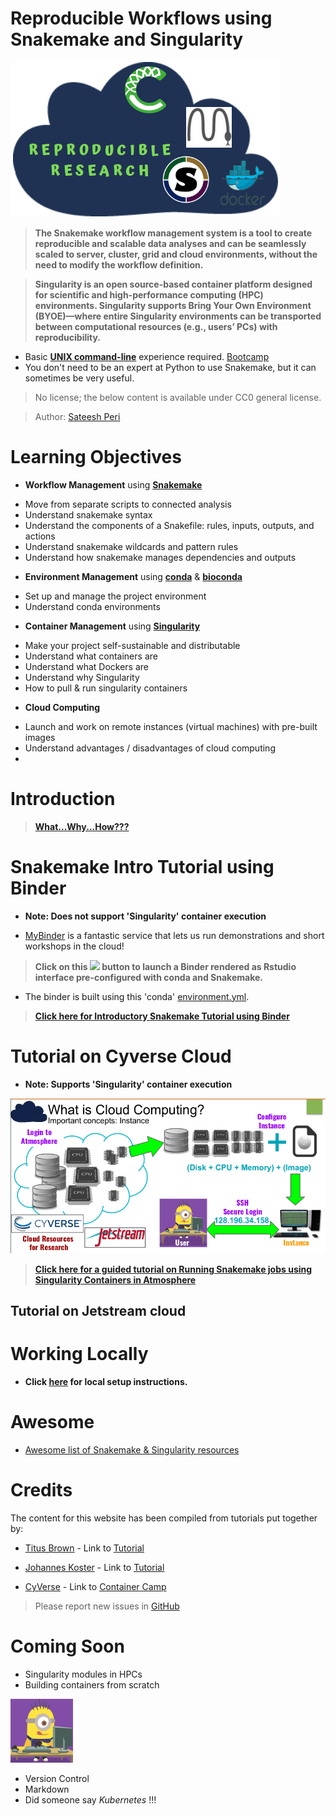 Reproducible Workflows using Snakemake and Singularity
===

 ![](/img/logos/rep_research_logo.png)
> **The Snakemake workflow management system is a tool to create reproducible and scalable data analyses and can be seamlessly scaled to server, cluster, grid and cloud environments, without the need to modify the workflow definition.**

> **Singularity is an open source-based container platform designed for scientific and high-performance computing (HPC) environments. Singularity supports Bring Your Own Environment (BYOE)—where entire Singularity environments can be transported between computational resources (e.g., users’ PCs) with reproducibility.**

+ Basic [**UNIX command-line**](http://linuxcommand.org/lc3_learning_the_shell.php) experience required. [Bootcamp](http://rik.smith-unna.com/command_line_bootcamp/?id=6oprpl4mlf4)
+ You don't need to be an expert at Python to use Snakemake, but it can sometimes be very useful.

> No license; the below content is available under CC0 general license.

> Author: [Sateesh Peri](https://twitter.com/perisateesh)

# Learning Objectives

-	**Workflow Management** using [**Snakemake**](https://snakemake.readthedocs.io/en/stable/)
 + Move from separate scripts to connected analysis
 + Understand snakemake syntax                                                   
 + Understand the components of a Snakefile: rules, inputs, outputs, and actions
 + Understand snakemake wildcards and pattern rules                              
 + Understand how snakemake manages dependencies and outputs


-	**Environment Management** using [**conda**](https://conda.io/en/latest/) & [**bioconda**](https://bioconda.github.io/)
 + Set up and manage the project environment        
 + Understand conda environments


- **Container Management** using [**Singularity**](https://www.sylabs.io/docs/)
 + Make your project self-sustainable and distributable
 + Understand what containers are                                                
 + Understand what Dockers are                                                   
 + Understand why Singularity                                                    
 + How to pull & run singularity containers                                      


- **Cloud Computing**
 + Launch and work on remote instances (virtual machines) with pre-built images
 + Understand advantages / disadvantages of cloud computing
 +

# Introduction

> [**What...Why...How???**](https://snakemake2019.readthedocs.io/en/latest/introduction.html)

# Snakemake Intro Tutorial using Binder

- **Note: Does not support 'Singularity' container execution**

- [MyBinder](https://mybinder.org/) is a fantastic service that lets us run demonstrations and short workshops in the cloud!

> **Click on this [![](https://mybinder.org/badge_logo.svg)](https://mybinder.org/v2/gh/sateeshperi/snakemake2019.git/binder?urlpath=rstudio) button to launch a Binder rendered as Rstudio interface pre-configured with conda and Snakemake.**

- The binder is built using this 'conda' [environment.yml](https://github.com/sateeshperi/snakemake2019/blob/master/binder/environment.yml).

> [**Click here for Introductory Snakemake Tutorial using Binder**](https://snakemake2019.readthedocs.io/en/latest/smake_basic_tutorial.html)

# Tutorial on Cyverse Cloud

- **Note: Supports 'Singularity' container execution**

![](/img/cloud_computing.png)

> [**Click here for a guided tutorial on Running Snakemake jobs using Singularity Containers in Atmosphere**](https://snakemake2019.readthedocs.io/en/latest/smake_cyverse.html)

## Tutorial on Jetstream cloud

# Working Locally

- **Click [here](https://snakemake2019.readthedocs.io/en/latest/local_install.html) for local setup instructions.**

# Awesome

+ [Awesome list of Snakemake & Singularity resources](https://snakemake2019.readthedocs.io/en/latest/awesome.html)

# Credits

The content for this website has been compiled from tutorials put together by:

+ [Titus Brown](https://twitter.com/ctitusbrown) - Link to [Tutorial](https://github.com/ctb/2019-snakemake-ucdavis)

+ [Johannes Koster](https://twitter.com/johanneskoester) - Link to [Tutorial](https://snakemake.readthedocs.io/en/stable/tutorial/tutorial.html)

+ [CyVerse](https://www.cyverse.org/about) - Link to [Container Camp](https://cyverse-container-camp-workshop-2019.readthedocs-hosted.com/en/latest/index.html)

> Please report new issues in [GitHub](https://github.com/sateeshperi/snakemake2019/issues)

# Coming Soon

+ Singularity modules in HPCs
+ Building containers from scratch

 ![](/img/logos/minion.png)
+ Version Control
+ Markdown
+ Did someone say *Kubernetes* !!!

